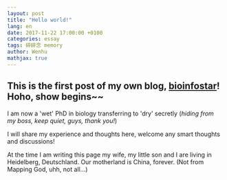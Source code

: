 ```yaml
---
layout: post
title: "Hello world!"
lang: en
date: 2017-11-22 17:00:00 +0100
categories: essay
tags: 碎碎念 memory
author: Wenhu
mathjax: true
---
```


## This is the first post of my own blog, [bioinfostar](http://bioinfostar.com)! Hoho, show begins~~




I am now a 'wet' PhD in biology transferring to 'dry' secretly (_hiding from my boss, keep quiet, guys, thank you!_) 

I will share my experience and thoughts here, welcome any smart thoughts and discussions!

At the time I am writing this page my wife, my little son and I are living in Heidelberg, Deutschland. Our motherland is China, forever. (Not from Mapping God, uhh, not all...)

